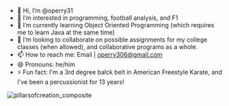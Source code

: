 - 👋 Hi, I’m @operry31
- 👀 I’m interested in programming, football analysis, and F1
- 🌱 I’m currently learning Object Oriented Programming (which requires me to learn Java at the same time)
- 💞️ I’m looking to collaborate on possible assignments for my college classes (when allowed), and collaborative programs as a whole.
- 📫 How to reach me: Email | operry306@gmail.com
- 😄 Pronouns: he/him
- ⚡ Fun fact: I'm a 3rd degree balck belt in American Freestyle Karate, and I've been a percussionist for 13 years!

![pillarsofcreation_composite](https://github.com/operry31/operry31/assets/164203568/a0d32692-9e6c-443d-bf89-986e8053ae25)

<!---
operry31/operry31 is a ✨ special ✨ repository because its `README.md` (this file) appears on your GitHub profile.
You can click the Preview link to take a look at your changes.
--->

